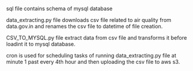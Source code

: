 sql file contains schema of mysql database 

data_extracting.py file downloads csv file related to air quality from data.gov.in and renames the csv file to datetime of file creation.


CSV_TO_MYSQL.py file extract data from csv file and transforms it before loadint it to mysql database.


cron is used for scheduling tasks of running data_extracting.py file at minute 1 past every 4th hour and then uploading the csv file to aws s3.
